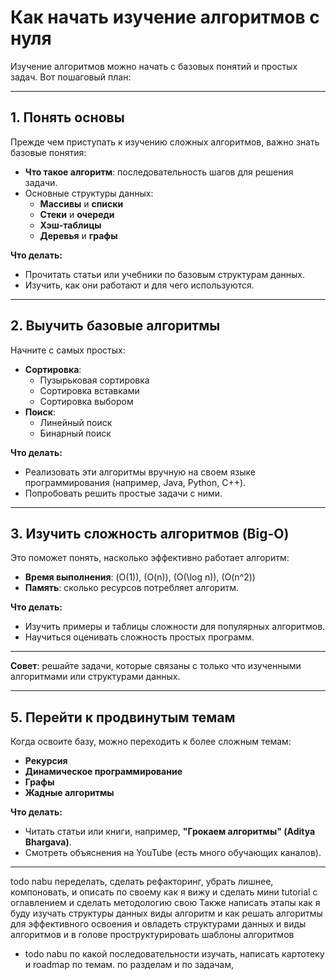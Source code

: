 # Как начать изучение алгоритмов с нуля

Изучение алгоритмов можно начать с базовых понятий и простых задач. Вот пошаговый план:

---

## 1. Понять основы

Прежде чем приступать к изучению сложных алгоритмов, важно знать базовые понятия:

- **Что такое алгоритм**: последовательность шагов для решения задачи.
- Основные структуры данных:
  - **Массивы** и **списки**
  - **Стеки** и **очереди**
  - **Хэш-таблицы**
  - **Деревья** и **графы**

**Что делать:**

- Прочитать статьи или учебники по базовым структурам данных.
- Изучить, как они работают и для чего используются.

---

## 2. Выучить базовые алгоритмы

Начните с самых простых:

- **Сортировка**:
  - Пузырьковая сортировка
  - Сортировка вставками
  - Сортировка выбором
- **Поиск**:
  - Линейный поиск
  - Бинарный поиск

**Что делать:**

- Реализовать эти алгоритмы вручную на своем языке программирования (например, Java, Python, C++).
- Попробовать решить простые задачи с ними.

---

## 3. Изучить сложность алгоритмов (Big-O)

Это поможет понять, насколько эффективно работает алгоритм:

- **Время выполнения**: \(O(1)\), \(O(n)\), \(O(\log n)\), \(O(n^2)\)
- **Память**: сколько ресурсов потребляет алгоритм.

**Что делать:**

- Изучить примеры и таблицы сложности для популярных алгоритмов.
- Научиться оценивать сложность простых программ.

---

**Совет**: решайте задачи, которые связаны с только что изученными алгоритмами или структурами данных.

---

## 5. Перейти к продвинутым темам

Когда освоите базу, можно переходить к более сложным темам:

- **Рекурсия**
- **Динамическое программирование**
- **Графы**
- **Жадные алгоритмы**

**Что делать:**

- Читать статьи или книги, например, **"Грокаем алгоритмы" (Aditya Bhargava)**.
- Смотреть объяснения на YouTube (есть много обучающих каналов).

---

todo nabu переделать, сделать рефакторинг, убрать лишнее, компоновать,
и описать по своему как я вижу и сделать мини tutorial c оглавлением и сделать методологию свою
Также написать этапы как я буду изучать структуры данных виды алгоритм и как решать алгоритмы
для эффективного освоения и овладеть структурами данных и виды алгоритмов и в голове проструктурировать шаблоны алгоритмов

- todo nabu по какой последовательности изучать, написать картотеку и roadmap по темам. по разделам и по задачам,


